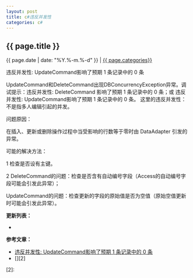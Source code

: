 ```yaml
---
layout: post
title: c#违反并发性
categories: c#
---
```


## {{ page.title }}

{{ page.date | date: "%Y.%-m.%-d" }} | <a href="/archive#{{ page.categories }}">{{ page.categories}}</a>


违反并发性: UpdateCommand影响了预期 1 条记录中的 0 条


UpdateCommand和DeleteCommand出现DBConcurrencyException异常。调试提示：违反并发性: DeleteCommand 影响了预期 1 条记录中的 0 条；或 违反并发性: UpdateCommand影响了预期 1 条记录中的 0 条。
这里的违反并发性：不是指多人编辑引起的并发。

问题原因：

在插入、更新或删除操作过程中当受影响的行数等于零时由 DataAdapter 引发的异常。

可能的解决方法：

1 检查是否设有主键。

2 DeleteCommand的问题：检查是否含有自动编号字段（Access的自动编号字段可能会引发此异常）；

UpdateCommand的问题：检查更新的字段的原始值是否为空值（原始空值更新时可能会引发此异常）。

**更新列表：**

*



**参考文章：**

* [违反并发性: UpdateCommand影响了预期 1 条记录中的 0 条][1]
* [][2]

[1]: https://blog.csdn.net/iteye_20954/article/details/81404781
[2]: 